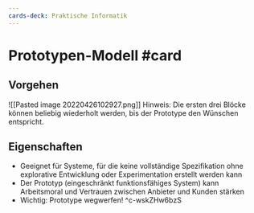 ```yaml
---
cards-deck: Praktische Informatik
---
```


# Prototypen-Modell #card 
## Vorgehen
![[Pasted image 20220426102927.png]]
Hinweis: Die ersten drei Blöcke können beliebig wiederholt werden, bis der Prototype den Wünschen entspricht.
## Eigenschaften
- Geeignet für Systeme, für die keine vollständige Spezifikation ohne explorative Entwicklung oder Experimentation erstellt werden kann 
- Der Prototyp (eingeschränkt funktionsfähiges System) kann Arbeitsmoral und Vertrauen zwischen Anbieter und Kunden stärken
- Wichtig: Prototype wegwerfen!
^c-wskZHw6bzS
